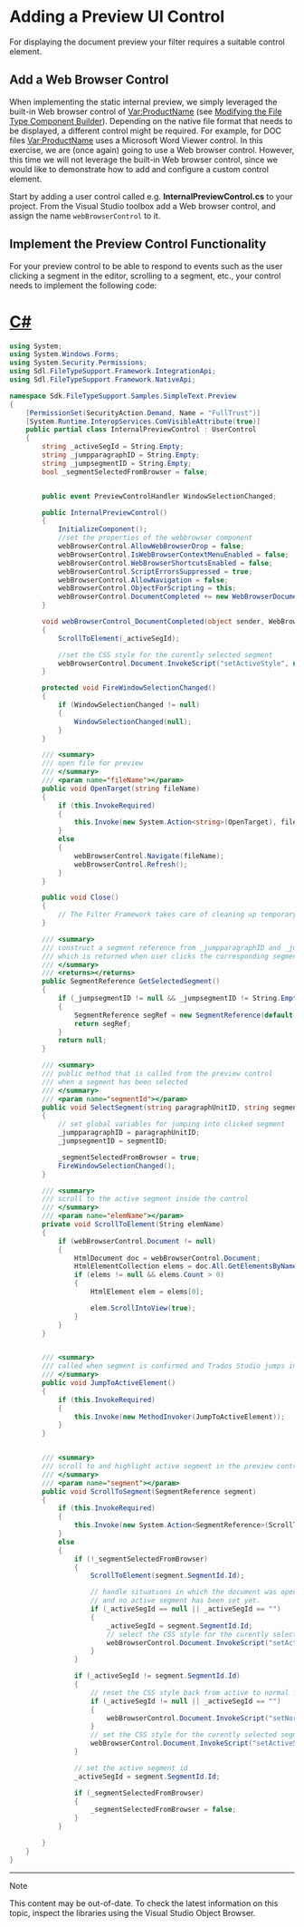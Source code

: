 Adding a Preview UI Control
===

For displaying the document preview your filter requires a suitable control element.

Add a Web Browser Control
--

When implementing the static internal preview, we simply leveraged the built-in Web browser control of <Var:ProductName> (see [Modifying the File Type Component Builder](static_modifying_the_file_type_component_builder.md)). Depending on the native file format that needs to be displayed, a different control might be required. For example, for DOC files <Var:ProductName> uses a Microsoft Word Viewer control. In this exercise, we are (once again) going to use a Web browser control. However, this time we will not leverage the built-in Web browser control, since we would like to demonstrate how to add and configure a custom control element.

Start by adding a user control called e.g. **InternalPreviewControl.cs** to your project. From the Visual Studio toolbox add a Web browser control, and assign the name `webBrowserControl` to it.

Implement the Preview Control Functionality
--

For your preview control to be able to respond to events such as the user clicking a segment in the editor, scrolling to a segment, etc., your control needs to implement the following code:

# [C#](#tab/tabid-1)
```cs
using System;
using System.Windows.Forms;
using System.Security.Permissions;
using Sdl.FileTypeSupport.Framework.IntegrationApi;
using Sdl.FileTypeSupport.Framework.NativeApi;

namespace Sdk.FileTypeSupport.Samples.SimpleText.Preview
{
    [PermissionSet(SecurityAction.Demand, Name = "FullTrust")]
    [System.Runtime.InteropServices.ComVisibleAttribute(true)]
    public partial class InternalPreviewControl : UserControl
    {
        string _activeSegId = String.Empty;
        string _jumpparagraphID = String.Empty;
        string _jumpsegmentID = String.Empty;
        bool _segmentSelectedFromBrowser = false;


        public event PreviewControlHandler WindowSelectionChanged;

        public InternalPreviewControl()
        {
            InitializeComponent();
            //set the properties of the webbrowser component
            webBrowserControl.AllowWebBrowserDrop = false;
            webBrowserControl.IsWebBrowserContextMenuEnabled = false;
            webBrowserControl.WebBrowserShortcutsEnabled = false;
            webBrowserControl.ScriptErrorsSuppressed = true;
            webBrowserControl.AllowNavigation = false;
            webBrowserControl.ObjectForScripting = this;
            webBrowserControl.DocumentCompleted += new WebBrowserDocumentCompletedEventHandler(webBrowserControl_DocumentCompleted);
        }

        void webBrowserControl_DocumentCompleted(object sender, WebBrowserDocumentCompletedEventArgs e)
        {
            ScrollToElement(_activeSegId);

            //set the CSS style for the curently selected segment
            webBrowserControl.Document.InvokeScript("setActiveStyle", new String[] { _activeSegId });
        }

        protected void FireWindowSelectionChanged()
        {
            if (WindowSelectionChanged != null)
            {
                WindowSelectionChanged(null);
            }
        }

        /// <summary>
        /// open file for preview
        /// </summary>
        /// <param name="fileName"></param>
        public void OpenTarget(string fileName)
        {
            if (this.InvokeRequired)
            {
                this.Invoke(new System.Action<string>(OpenTarget), fileName);
            }
            else
            {
                webBrowserControl.Navigate(fileName);
                webBrowserControl.Refresh();
            }
        }

        public void Close()
        {
            // The Filter Framework takes care of cleaning up temporary files.
        }

        /// <summary>
        /// construct a segment reference from _jumpparagraphID and _jumpsegmentID, 
        /// which is returned when user clicks the corresponding segment in the preview control
        /// </summary>
        /// <returns></returns>
        public SegmentReference GetSelectedSegment()
        {
            if (_jumpsegmentID != null && _jumpsegmentID != String.Empty)
            {
                SegmentReference segRef = new SegmentReference(default(FileId), new ParagraphUnitId(_jumpparagraphID), new SegmentId(_jumpsegmentID));
                return segRef;
            }
            return null;
        }

        /// <summary>
        /// public method that is called from the preview control 
        /// when a segment has been selected
        /// </summary>
        /// <param name="segmentId"></param>
        public void SelectSegment(string paragraphUnitID, string segmentID)
        {
            // set global variables for jumping into clicked segment
            _jumpparagraphID = paragraphUnitID;
            _jumpsegmentID = segmentID;

            _segmentSelectedFromBrowser = true;
            FireWindowSelectionChanged();
        }

        /// <summary>
        /// scroll to the active segment inside the control
        /// </summary>
        /// <param name="elemName"></param>
        private void ScrollToElement(String elemName)
        {
            if (webBrowserControl.Document != null)
            {
                HtmlDocument doc = webBrowserControl.Document;
                HtmlElementCollection elems = doc.All.GetElementsByName(elemName);
                if (elems != null && elems.Count > 0)
                {
                    HtmlElement elem = elems[0];

                    elem.ScrollIntoView(true);
                }
            }
        }


        /// <summary>
        /// called when segment is confirmed and Trados Studio jumps into next segment
        /// </summary>
        public void JumpToActiveElement()
        {
            if (this.InvokeRequired)
            {
                this.Invoke(new MethodInvoker(JumpToActiveElement));
            }
        }


        /// <summary>
        /// scroll to and highlight active segment in the preview control
        /// </summary>
        /// <param name="segment"></param>
        public void ScrollToSegment(SegmentReference segment)
        {
            if (this.InvokeRequired)
            {
                this.Invoke(new System.Action<SegmentReference>(ScrollToSegment), segment);
            }
            else
            {
                if (!_segmentSelectedFromBrowser)
                {
                    ScrollToElement(segment.SegmentId.Id);

                    // handle situations in which the document was opened 
                    // and no active segment has been set yet.
                    if (_activeSegId == null || _activeSegId == "")
                    {
                        _activeSegId = segment.SegmentId.Id;
                        // select the CSS style for the curently selected segment
                        webBrowserControl.Document.InvokeScript("setActiveStyle", new String[] { segment.SegmentId.Id });
                    }
                }

                if (_activeSegId != segment.SegmentId.Id)
                {
                    // reset the CSS style back from active to normal for the previously selected segment
                    if (_activeSegId != null || _activeSegId == "")
                    {
                        webBrowserControl.Document.InvokeScript("setNormalStyle", new String[] { _activeSegId });
                    }
                    // set the CSS style for the curently selected segment
                    webBrowserControl.Document.InvokeScript("setActiveStyle", new String[] { segment.SegmentId.Id });
                }

                // set the active segment id
                _activeSegId = segment.SegmentId.Id;

                if (_segmentSelectedFromBrowser)
                {
                    _segmentSelectedFromBrowser = false;
                }
            }

        }
    }
}
```
***

>[!NOTE]
>
> This content may be out-of-date. To check the latest information on this topic, inspect the libraries using the Visual Studio Object Browser.

